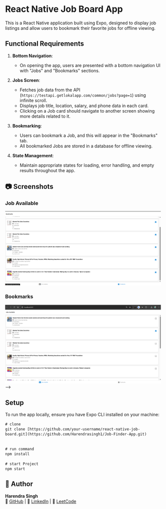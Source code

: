 # React Native Job Board App

This is a React Native application built using Expo, designed to display job listings and allow users to bookmark their favorite jobs for offline viewing.

## Functional Requirements

1. **Bottom Navigation**:
   - On opening the app, users are presented with a bottom navigation UI with "Jobs" and "Bookmarks" sections.

2. **Jobs Screen**:
   - Fetches job data from the API (`https://testapi.getlokalapp.com/common/jobs?page=1`) using infinite scroll.
   - Displays job title, location, salary, and phone data in each card.
   - Clicking on a Job card should navigate to another screen showing more details related to it.

3. **Bookmarking**:
   - Users can bookmark a Job, and this will appear in the "Bookmarks" tab.
   - All bookmarked Jobs are stored in a database for offline viewing.

4. **State Management**:
   - Maintain appropriate states for loading, error handling, and empty results throughout the app.



## 📷 Screenshots
### Job Available

 ![Jobs Screen](Demo%20Video%20and%20Images/Job%20Finder%20windor%20image%20(1).png)

### Bookmarks
 ![Bookmarks Screen](Demo%20Video%20and%20Images/Job%20Finder%20windor%20image%20(2).png) -->

## Setup

To run the app locally, ensure you have Expo CLI installed on your machine:

```
# clone
git clone [https://github.com/your-username/react-native-job-board.git](https://github.com/Harendrasingh1/Job-Finder-App.git)


# run command
npm install

# start Project
npm start
```

## 👤 Author
**Harendra Singh**  
📌 [GitHub](https://github.com/Harendrasingh1) | 📌 [LinkedIn](https://www.linkedin.com/in/harendra8587/) | 📌 [LeetCode](https://leetcode.com/u/Thakurji01/)

